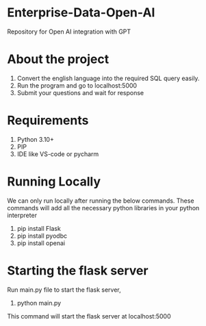 # Enterprise-Data-Open-AI
Repository for Open AI integration with GPT

# About the project
1. Convert the english language into the required SQL query easily.
2. Run the program and go to localhost:5000
3. Submit your questions and wait for response

# Requirements
1. Python 3.10+
2. PIP
3. IDE like VS-code or pycharm

# Running Locally
We can only run locally after running the below commands. These commands will add all the necessary python libraries in your python interpreter
1. pip install Flask
2. pip install pyodbc
3. pip install openai

# Starting the flask server
Run main.py file to start the flask server,
1. python main.py

This command will start the flask server at localhost:5000